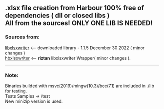 ## .xlsx file creation from Harbour 100% free of  dependencies ( dll or closed libs ) <br> All from the sources! **ONLY ONE LIB IS NEEDED!**
### Sources from:

[libxlsxwriter](https://github.com/jmcnamara/libxlsxwriter)  <-- downloaded library - 1.1.5 December 30 2022 ( minor changes )<br>
[hbxlsxwriter](https://github.com/riztan/hbxlsxwriter)  <-- **riztan** libxlsxwriter Wrapper( minor changes ). 
***
### Note:
Binaries builded with msvc(2019)/mingw(10.3)/bcc(7.1) are included in ./lib for testing.<br> 
Tests Samples -> /test<br>
New minizip version is used. 
